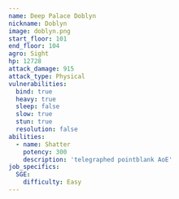 ```yaml
---
name: Deep Palace Doblyn
nickname: Doblyn
image: doblyn.png
start_floor: 101
end_floor: 104
agro: Sight
hp: 12728
attack_damage: 915
attack_type: Physical
vulnerabilities:
  bind: true
  heavy: true
  sleep: false
  slow: true
  stun: true
  resolution: false
abilities:
  - name: Shatter
    potency: 300
    description: 'telegraphed pointblank AoE'
job_specifics:
  SGE:
    difficulty: Easy
---
```

